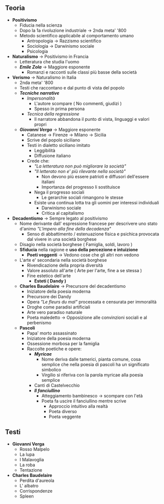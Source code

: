 ## Teoria

- **Positivismo**
	- Fiducia nella scienza
	- Dopo la 1a rivoluzione industriale -> 2nda meta' '800
	- Metodo scientifico applicabile al comportamento umano
		- Antropologia -> Razzismo scientifico
		- Sociologia -> Darwinismo sociale
		- Psicologia
- **Naturalismo** -> Positivismo in Francia
	- Letteratura che studia l'uomo
	- ***Emile Zola*** -> Maggiore esponente
		- Romanzi e racconti sulle classi più basse della società
- **Verismo** -> Naturalismo in Italia
	- 2nda meta' '800
	- Testi che raccontano e dal punto di vista del popolo
	- ***Tecniche narrative***
		- *Impersonalità*
			- L'autore scompare ( No commenti, giudizi )
			- Spesso in prima persona
		- *Tecnica della regressione*
			- Il narratore abbandona il punto di vista, linguaggi e valori propri
	- ***Giovanni Verga*** -> Maggiore esponente
		- Catanese -> Firenze -> Milano -> Sicilia
		- Scrive del popolo siciliano
		- Testi in dialetto siciliano imitato
			- Leggibilità
			- Diffusione italiano
		- Crede che: 
			- *"La letteratura non può migliorare la società"*
			- *"Il letterato non e' più rilevante nella società"*
				- Non devono più essere patrioti e diffusori dell'essere italiani
				- Importanza del progresso li sostituisce
			- Nega il progresso sociali
				- Le gerarchie sociali rimangono le stesse
			- Esiste una continua lotta tra gli uomini per interessi individuali
				- Darwinismo sociale
				- Critica al capitalismo
- **Decadentismo** -> Sempre legato al positivismo
	- Nome derivante dall' espressione francese per descrivere uno stato d'animo *"L'impero alla fine della decadenza"*
		- Senso di abbattimento / estenuazione fisica e psichica provocata dal vivere in una società borghese
	- Disagio nella società borghese ( Famiglia, soldi, lavoro )
	- **Sfiducia** nella ragione e **uso della percezione e intuizione**
		- **Poeti veggenti** -> Vedono cose che gli altri non vedono
	- L'arte e' secondaria nella società borghese
		- Rivendicazione della propria diversità
		- Valore assoluto all'arte ( Arte per l'arte, fine a se stessa ) 
		- Fine estetico dell'arte
			- **Esteti ( Dandy )**
	- **Charles Baudelaire** -> Precursore del decadentismo
		- Iniziatore della poesia moderna
		- Precursore dei Dandy
		- Opera *"Le fleurs du mal"* processata e censurata per immoralità
		- Droghe come paradisi artificiali
		- Arte vero paradiso naturale
		- Poeta maledetto -> Opposizione alle convinzioni sociali e al perbenismo
	- **Pascoli**
		- Papa' morto assassinato
		- Iniziatore della poesia moderna
		- Ossessione morbosa per la famiglia
		- Raccolte poetiche e opere:
			- ***Myricae*** 
				- Nome deriva dalle tamerici, pianta comune, cosa semplice che nella poesia di pascoli ha un significato simbolico
				- Virgilio si riferiva con la parola myricae alla poesia semplice
			- Canti di Castelvecchio
			- ***Il fanciullino*** 
				- Atteggiamento bambinesco -> scompare con l'età
				- Poeta fa uscire il fanciullino mentre scrive
					- Approccio intuitivo alla realtà
					- Poeta diverso
					- Poeta veggente

## Testi

- **Giovanni Verga**
	- Rosso Malpelo
	- La lupa
	- I Malavoglia
	- La roba
	- Tentazione
- **Charles Baudelaire**
	- Perdita d'aureola
	- L' albatro
	- Corrispondenze
	- Spleen